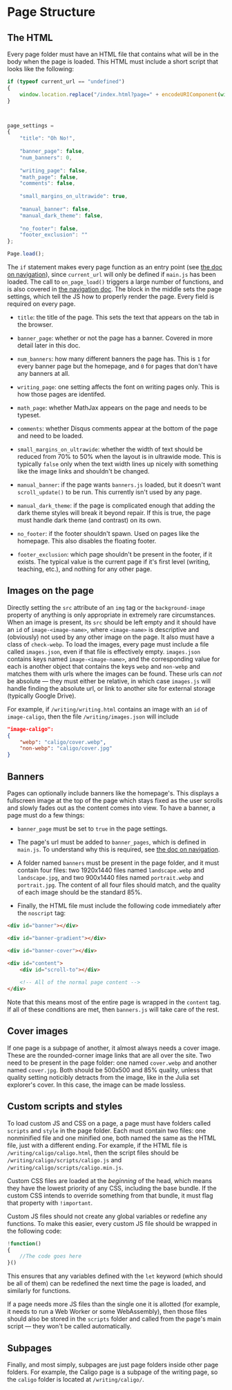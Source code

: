 # Page Structure



## The HTML

Every page folder must have an HTML file that contains what will be in the body when the page is loaded. This HTML must include a short script that looks like the following:

```js
if (typeof current_url == "undefined")
{
	window.location.replace("/index.html?page=" + encodeURIComponent(window.location.pathname));
}



page_settings = 
{
	"title": "Oh No!",
	
	"banner_page": false,
	"num_banners": 0,
	
	"writing_page": false,
	"math_page": false,
	"comments": false,
	
	"small_margins_on_ultrawide": true,
	
	"manual_banner": false,
	"manual_dark_theme": false,
			
	"no_footer": false,
	"footer_exclusion": ""
};

Page.load();
```

The `if` statement makes every page function as an entry point (see [the doc on navigation](https://github.com/90259025/90259025.github.io/blob/master/docs/navigation.md)), since `current_url` will only be defined if `main.js` has been loaded. The call to `on_page_load()` triggers a large number of functions, and is also covered in [the navigation doc](https://github.com/90259025/90259025.github.io/blob/master/docs/navigation.md). The block in the middle sets the page settings, which tell the JS how to properly render the page. Every field is required on every page.

- `title`: the title of the page. This sets the text that appears on the tab in the browser.

- `banner_page`: whether or not the page has a banner. Covered in more detail later in this doc.

- `num_banners`: how many different banners the page has. This is `1` for every banner page but the homepage, and `0` for pages that don't have any banners at all.

- `writing_page`: one setting affects the font on writing pages only. This is how those pages are identifed.

- `math_page`: whether MathJax appears on the page and needs to be typeset.

- `comments`: whether Disqus comments appear at the bottom of the page and need to be loaded.

- `small_margins_on_ultrawide`: whether the width of text should be reduced from 70% to 50% when the layout is in ultrawide mode. This is typically `false` only when the text width lines up nicely with something like the image links and shouldn't be changed.

- `manual_banner`: if the page wants `banners.js` loaded, but it doesn't want `scroll_update()` to be run. This currently isn't used by any page.

- `manual_dark_theme`: if the page is complicated enough that adding the dark theme styles will break it beyond repair. If this is true, the page must handle dark theme (and contrast) on its own.

- `no_footer`: if the footer shouldn't spawn. Used on pages like the homepage. This also disables the floating footer.

- `footer_exclusion`: which page shouldn't be present in the footer, if it exists. The typical value is the current page if it's first level (writing, teaching, etc.), and nothing for any other page.



## Images on the page

Directly setting the `src` attribute of an `img` tag or the `background-image` property of anything is only appropriate in extremely rare circumstances. When an image is present, its `src` should be left empty and it should have an `id` of `image-<image-name>`, where `<image-name>` is descriptive and (obviously) not used by any other image on the page. It also must have a class of `check-webp`. To load the images, every page must include a file called `images.json`, even if that file is effectively empty. `images.json` contains keys named `image-<image-name>`, and the corresponding value for each is another object that contains the keys `webp` and `non-webp` and matches them with urls where the images can be found. These urls can *not* be absolute — they must either be relative, in which case `images.js` will handle finding the absolute url, or link to another site for external storage (typically Google Drive).

For example, if `/writing/writing.html` contains an image with an `id` of `image-caligo`, then the file `/writing/images.json` will include

```json
"image-caligo":
{
	"webp": "caligo/cover.webp",
	"non-webp": "caligo/cover.jpg"
}
```



## Banners

Pages can optionally include banners like the homepage's. This displays a fullscreen image at the top of the page which stays fixed as the user scrolls and slowly fades out as the content comes into view. To have a banner, a page must do a few things:

- `banner_page` must be set to `true` in the page settings.

- The page's url must be added to `banner_pages`, which is defined in `main.js`. To understand why this is required, see [the doc on navigation](https://github.com/90259025/90259025.github.io/blob/master/docs/navigation.md).

- A folder named `banners` must be present in the page folder, and it must contain four files: two 1920x1440 files named `landscape.webp` and `landscape.jpg`, and two 900x1440 files named `portrait.webp` and `portrait.jpg`. The content of all four files should match, and the quality of each image should be the standard 85%.

- Finally, the HTML file must include the following code immediately after the `noscript` tag:

```html
<div id="banner"></div>

<div id="banner-gradient"></div>

<div id="banner-cover"></div>

<div id="content">
	<div id="scroll-to"></div>
	
	<!-- All of the normal page content -->
</div>
```

Note that this means most of the entire page is wrapped in the `content` tag. If all of these conditions are met, then `banners.js` will take care of the rest.



## Cover images

If one page is a subpage of another, it almost always needs a cover image. These are the rounded-corner image links that are all over the site. Two need to be present in the page folder: one named `cover.webp` and another named `cover.jpg`. Both should be 500x500 and 85% quality, unless that quality setting noticibly detracts from the image, like in the Julia set explorer's cover. In this case, the image can be made lossless.



## Custom scripts and styles

To load custom JS and CSS on a page, a page must have folders called `scripts` and `style` in the page folder. Each must contain two files: one nonminified file and one minified one, both named the same as the HTML file, just with a different ending. For example, if the HTML file is `/writing/caligo/caligo.html`, then the script files should be `/writing/caligo/scripts/caligo.js` and `/writing/caligo/scripts/caligo.min.js`.

Custom CSS files are loaded at the *beginning* of the head, which means they have the lowest priority of any CSS, including the base bundle. If the custom CSS intends to override something from that bundle, it must flag that property with `!important`.

Custom JS files should not create any global variables or redefine any functions. To make this easier, every custom JS file should be wrapped in the following code:

```js
!function()
{
	//The code goes here
}()
```

This ensures that any variables defined with the `let` keyword (which should be all of them) can be redefined the next time the page is loaded, and similarly for functions.

If a page needs more JS files than the single one it is allotted (for example, it needs to run a Web Worker or some WebAssembly), then those files should also be stored in the `scripts` folder and called from the page's main script — they won't be called automatically.



## Subpages

Finally, and most simply, subpages are just page folders inside other page folders. For example, the Caligo page is a subpage of the writing page, so the `caligo` folder is located at `/writing/caligo/`.